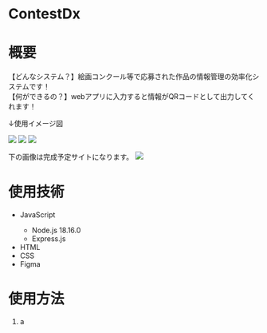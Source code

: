 # ContestDx
<h1>概要</h1>
<p>
  【どんなシステム？】絵画コンクール等で応募された作品の情報管理の効率化システムです！<br>
  【何ができるの？】webアプリに入力すると情報がQRコードとして出力してくれます！<br>
  
  ↓使用イメージ図
  
  <img src=https://user-images.githubusercontent.com/52229471/235057062-0ee4f7d8-fa26-4136-9ee0-808595351358.png>
  <img src=https://user-images.githubusercontent.com/52229471/235057071-3f3af6b9-5434-4a8f-a69c-5ed8fbe13ac2.png>
  <img src=https://user-images.githubusercontent.com/52229471/235058968-ed0a2844-1fca-444d-8c74-038c3953ee71.png>
  
</p>

<p>
下の画像は完成予定サイトになります。
  <img src=https://user-images.githubusercontent.com/52229471/235057032-dc02b598-47dc-4a83-a10b-a5bb55643531.png>
</p>

<h1>使用技術</h1>

<p>
  <ul>
    <li>JavaScript</li>
      <ul>
        <li>Node.js 18.16.0</li>
        <li>Express.js</li>
      </ul>
    <li>HTML</li>
    <li>CSS</li>
    <li>Figma</li>
  </ul>
</p>

<h1>使用方法</h1>
<p>
  <ol>
    <li>a</li>
  </ol>
</P>

